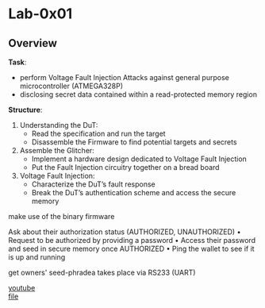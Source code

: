 # Lab-0x01
## Overview
<b>Task</b>: 
* perform Voltage Fault Injection Attacks against general purpose microcontroller (ATMEGA328P)
* disclosing secret data contained within a read-protected memory region

<b>Structure</b>:
1. Understanding the DuT:
    * Read the specification and run the target
    * Disassemble the Firmware to find potential targets and secrets
2. Assemble the Glitcher:
    * Implement a hardware design dedicated to Voltage Fault Injection
    * Put the Fault Injection circuitry together on a bread board
3. Voltage Fault Injection:
   * Characterize the DuT’s fault response
   * Break the DuT’s authentication scheme and access the secure 
memory

make use of the binary firmware

Ask about their authorization status (AUTHORIZED, UNAUTHORIZED)
• Request to be authorized by providing a password
• Access their password and seed in secure memory once AUTHORIZED
• Ping the wallet to see if it is up and running

get owners' seed-phradea
takes place via 
RS233 (UART) 

[youtube](https://www.youtube.com/watch?v=6Pf3pY3GxBM&t=101s) <br>
[file](https://www.synacktiv.com/publications/how-to-voltage-fault-injection)
